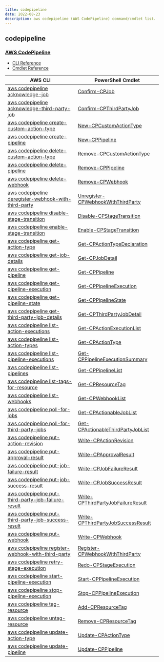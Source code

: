 ```yaml
---
title: codepipeline
date: 2022-08-23
description: aws codepipeline (AWS CodePipeline) command/cmdlet list.
---
```


## codepipeline

### [AWS CodePipeline](https://aws.amazon.com/codepipeline/)

* [CLI Reference](https://docs.aws.amazon.com/cli/latest/reference/codepipeline/index.html)
* [Cmdlet Reference](https://docs.aws.amazon.com/powershell/latest/reference/items/AWS_CodePipeline_cmdlets.html)

|AWS CLI|PowerShell Cmdlet|
|----|----|
|[aws codepipeline acknowledge-job](https://docs.aws.amazon.com/cli/latest/reference/codepipeline/acknowledge-job.html)|[Confirm-CPJob](https://docs.aws.amazon.com/powershell/latest/reference/items/Confirm-CPJob.html)|
|[aws codepipeline acknowledge-third-party-job](https://docs.aws.amazon.com/cli/latest/reference/codepipeline/acknowledge-third-party-job.html)|[Confirm-CPThirdPartyJob](https://docs.aws.amazon.com/powershell/latest/reference/items/Confirm-CPThirdPartyJob.html)|
|[aws codepipeline create-custom-action-type](https://docs.aws.amazon.com/cli/latest/reference/codepipeline/create-custom-action-type.html)|[New-CPCustomActionType](https://docs.aws.amazon.com/powershell/latest/reference/items/New-CPCustomActionType.html)|
|[aws codepipeline create-pipeline](https://docs.aws.amazon.com/cli/latest/reference/codepipeline/create-pipeline.html)|[New-CPPipeline](https://docs.aws.amazon.com/powershell/latest/reference/items/New-CPPipeline.html)|
|[aws codepipeline delete-custom-action-type](https://docs.aws.amazon.com/cli/latest/reference/codepipeline/delete-custom-action-type.html)|[Remove-CPCustomActionType](https://docs.aws.amazon.com/powershell/latest/reference/items/Remove-CPCustomActionType.html)|
|[aws codepipeline delete-pipeline](https://docs.aws.amazon.com/cli/latest/reference/codepipeline/delete-pipeline.html)|[Remove-CPPipeline](https://docs.aws.amazon.com/powershell/latest/reference/items/Remove-CPPipeline.html)|
|[aws codepipeline delete-webhook](https://docs.aws.amazon.com/cli/latest/reference/codepipeline/delete-webhook.html)|[Remove-CPWebhook](https://docs.aws.amazon.com/powershell/latest/reference/items/Remove-CPWebhook.html)|
|[aws codepipeline deregister-webhook-with-third-party](https://docs.aws.amazon.com/cli/latest/reference/codepipeline/deregister-webhook-with-third-party.html)|[Unregister-CPWebhookWithThirdParty](https://docs.aws.amazon.com/powershell/latest/reference/items/Unregister-CPWebhookWithThirdParty.html)|
|[aws codepipeline disable-stage-transition](https://docs.aws.amazon.com/cli/latest/reference/codepipeline/disable-stage-transition.html)|[Disable-CPStageTransition](https://docs.aws.amazon.com/powershell/latest/reference/items/Disable-CPStageTransition.html)|
|[aws codepipeline enable-stage-transition](https://docs.aws.amazon.com/cli/latest/reference/codepipeline/enable-stage-transition.html)|[Enable-CPStageTransition](https://docs.aws.amazon.com/powershell/latest/reference/items/Enable-CPStageTransition.html)|
|[aws codepipeline get-action-type](https://docs.aws.amazon.com/cli/latest/reference/codepipeline/get-action-type.html)|[Get-CPActionTypeDeclaration](https://docs.aws.amazon.com/powershell/latest/reference/items/Get-CPActionTypeDeclaration.html)|
|[aws codepipeline get-job-details](https://docs.aws.amazon.com/cli/latest/reference/codepipeline/get-job-details.html)|[Get-CPJobDetail](https://docs.aws.amazon.com/powershell/latest/reference/items/Get-CPJobDetail.html)|
|[aws codepipeline get-pipeline](https://docs.aws.amazon.com/cli/latest/reference/codepipeline/get-pipeline.html)|[Get-CPPipeline](https://docs.aws.amazon.com/powershell/latest/reference/items/Get-CPPipeline.html)|
|[aws codepipeline get-pipeline-execution](https://docs.aws.amazon.com/cli/latest/reference/codepipeline/get-pipeline-execution.html)|[Get-CPPipelineExecution](https://docs.aws.amazon.com/powershell/latest/reference/items/Get-CPPipelineExecution.html)|
|[aws codepipeline get-pipeline-state](https://docs.aws.amazon.com/cli/latest/reference/codepipeline/get-pipeline-state.html)|[Get-CPPipelineState](https://docs.aws.amazon.com/powershell/latest/reference/items/Get-CPPipelineState.html)|
|[aws codepipeline get-third-party-job-details](https://docs.aws.amazon.com/cli/latest/reference/codepipeline/get-third-party-job-details.html)|[Get-CPThirdPartyJobDetail](https://docs.aws.amazon.com/powershell/latest/reference/items/Get-CPThirdPartyJobDetail.html)|
|[aws codepipeline list-action-executions](https://docs.aws.amazon.com/cli/latest/reference/codepipeline/list-action-executions.html)|[Get-CPActionExecutionList](https://docs.aws.amazon.com/powershell/latest/reference/items/Get-CPActionExecutionList.html)|
|[aws codepipeline list-action-types](https://docs.aws.amazon.com/cli/latest/reference/codepipeline/list-action-types.html)|[Get-CPActionType](https://docs.aws.amazon.com/powershell/latest/reference/items/Get-CPActionType.html)|
|[aws codepipeline list-pipeline-executions](https://docs.aws.amazon.com/cli/latest/reference/codepipeline/list-pipeline-executions.html)|[Get-CPPipelineExecutionSummary](https://docs.aws.amazon.com/powershell/latest/reference/items/Get-CPPipelineExecutionSummary.html)|
|[aws codepipeline list-pipelines](https://docs.aws.amazon.com/cli/latest/reference/codepipeline/list-pipelines.html)|[Get-CPPipelineList](https://docs.aws.amazon.com/powershell/latest/reference/items/Get-CPPipelineList.html)|
|[aws codepipeline list-tags-for-resource](https://docs.aws.amazon.com/cli/latest/reference/codepipeline/list-tags-for-resource.html)|[Get-CPResourceTag](https://docs.aws.amazon.com/powershell/latest/reference/items/Get-CPResourceTag.html)|
|[aws codepipeline list-webhooks](https://docs.aws.amazon.com/cli/latest/reference/codepipeline/list-webhooks.html)|[Get-CPWebhookList](https://docs.aws.amazon.com/powershell/latest/reference/items/Get-CPWebhookList.html)|
|[aws codepipeline poll-for-jobs](https://docs.aws.amazon.com/cli/latest/reference/codepipeline/poll-for-jobs.html)|[Get-CPActionableJobList](https://docs.aws.amazon.com/powershell/latest/reference/items/Get-CPActionableJobList.html)|
|[aws codepipeline poll-for-third-party-jobs](https://docs.aws.amazon.com/cli/latest/reference/codepipeline/poll-for-third-party-jobs.html)|[Get-CPActionableThirdPartyJobList](https://docs.aws.amazon.com/powershell/latest/reference/items/Get-CPActionableThirdPartyJobList.html)|
|[aws codepipeline put-action-revision](https://docs.aws.amazon.com/cli/latest/reference/codepipeline/put-action-revision.html)|[Write-CPActionRevision](https://docs.aws.amazon.com/powershell/latest/reference/items/Write-CPActionRevision.html)|
|[aws codepipeline put-approval-result](https://docs.aws.amazon.com/cli/latest/reference/codepipeline/put-approval-result.html)|[Write-CPApprovalResult](https://docs.aws.amazon.com/powershell/latest/reference/items/Write-CPApprovalResult.html)|
|[aws codepipeline put-job-failure-result](https://docs.aws.amazon.com/cli/latest/reference/codepipeline/put-job-failure-result.html)|[Write-CPJobFailureResult](https://docs.aws.amazon.com/powershell/latest/reference/items/Write-CPJobFailureResult.html)|
|[aws codepipeline put-job-success-result](https://docs.aws.amazon.com/cli/latest/reference/codepipeline/put-job-success-result.html)|[Write-CPJobSuccessResult](https://docs.aws.amazon.com/powershell/latest/reference/items/Write-CPJobSuccessResult.html)|
|[aws codepipeline put-third-party-job-failure-result](https://docs.aws.amazon.com/cli/latest/reference/codepipeline/put-third-party-job-failure-result.html)|[Write-CPThirdPartyJobFailureResult](https://docs.aws.amazon.com/powershell/latest/reference/items/Write-CPThirdPartyJobFailureResult.html)|
|[aws codepipeline put-third-party-job-success-result](https://docs.aws.amazon.com/cli/latest/reference/codepipeline/put-third-party-job-success-result.html)|[Write-CPThirdPartyJobSuccessResult](https://docs.aws.amazon.com/powershell/latest/reference/items/Write-CPThirdPartyJobSuccessResult.html)|
|[aws codepipeline put-webhook](https://docs.aws.amazon.com/cli/latest/reference/codepipeline/put-webhook.html)|[Write-CPWebhook](https://docs.aws.amazon.com/powershell/latest/reference/items/Write-CPWebhook.html)|
|[aws codepipeline register-webhook-with-third-party](https://docs.aws.amazon.com/cli/latest/reference/codepipeline/register-webhook-with-third-party.html)|[Register-CPWebhookWithThirdParty](https://docs.aws.amazon.com/powershell/latest/reference/items/Register-CPWebhookWithThirdParty.html)|
|[aws codepipeline retry-stage-execution](https://docs.aws.amazon.com/cli/latest/reference/codepipeline/retry-stage-execution.html)|[Redo-CPStageExecution](https://docs.aws.amazon.com/powershell/latest/reference/items/Redo-CPStageExecution.html)|
|[aws codepipeline start-pipeline-execution](https://docs.aws.amazon.com/cli/latest/reference/codepipeline/start-pipeline-execution.html)|[Start-CPPipelineExecution](https://docs.aws.amazon.com/powershell/latest/reference/items/Start-CPPipelineExecution.html)|
|[aws codepipeline stop-pipeline-execution](https://docs.aws.amazon.com/cli/latest/reference/codepipeline/stop-pipeline-execution.html)|[Stop-CPPipelineExecution](https://docs.aws.amazon.com/powershell/latest/reference/items/Stop-CPPipelineExecution.html)|
|[aws codepipeline tag-resource](https://docs.aws.amazon.com/cli/latest/reference/codepipeline/tag-resource.html)|[Add-CPResourceTag](https://docs.aws.amazon.com/powershell/latest/reference/items/Add-CPResourceTag.html)|
|[aws codepipeline untag-resource](https://docs.aws.amazon.com/cli/latest/reference/codepipeline/untag-resource.html)|[Remove-CPResourceTag](https://docs.aws.amazon.com/powershell/latest/reference/items/Remove-CPResourceTag.html)|
|[aws codepipeline update-action-type](https://docs.aws.amazon.com/cli/latest/reference/codepipeline/update-action-type.html)|[Update-CPActionType](https://docs.aws.amazon.com/powershell/latest/reference/items/Update-CPActionType.html)|
|[aws codepipeline update-pipeline](https://docs.aws.amazon.com/cli/latest/reference/codepipeline/update-pipeline.html)|[Update-CPPipeline](https://docs.aws.amazon.com/powershell/latest/reference/items/Update-CPPipeline.html)|

